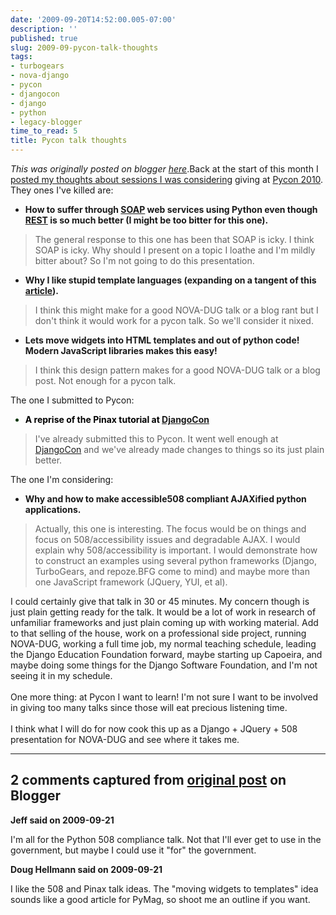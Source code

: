 ```yaml
---
date: '2009-09-20T14:52:00.005-07:00'
description: ''
published: true
slug: 2009-09-pycon-talk-thoughts
tags:
- turbogears
- nova-django
- pycon
- djangocon
- django
- python
- legacy-blogger
time_to_read: 5
title: Pycon talk thoughts
---
```


*This was originally posted on blogger [here](https://pydanny.blogspot.com/2009/09/pycon-talk-thoughts.html)*.Back at the start of this month I <a href="http://pydanny.blogspot.com/2009/09/i-want-to-give-class-or-talk-at-pycon.html">posted my thoughts about sessions I was considering</a> giving at <a href="http://us.pycon.org/2010">Pycon 2010</a>. They ones I've killed are:<br /><ul style="font-weight: bold;"><li>How to suffer through <a href="http://en.wikipedia.org/wiki/Vomiting">SOAP</a> web services using Python even though <a href="http://en.wikipedia.org/wiki/REST">REST</a> is so much better (I might be too bitter for this one).</li></ul><blockquote>The general response to this one has been that SOAP is icky. I think SOAP is icky. Why should I present on a topic I loathe and I'm mildly bitter about? So I'm not going to do this presentation.</blockquote><ul style="font-weight: bold;"><li>Why I like stupid template languages (expanding on a tangent of this <a href="http://pydanny.blogspot.com/2009/04/what-i-would-change-in-plone-templates.html">article</a>).</li></ul><blockquote>I think this might make for a good NOVA-DUG talk or a blog rant but I don't think it would work for a pycon talk. So we'll consider it nixed.</blockquote><ul style="font-weight: bold;"><li>Lets move widgets into HTML templates and out of python code! Modern JavaScript libraries makes this easy!</li></ul><blockquote>I think this design pattern makes for a good NOVA-DUG talk or a blog post. Not enough for a pycon talk.</blockquote>The one I submitted to Pycon:<br /><ul style="color: rgb(0, 51, 0); font-weight: bold;"><li><span style="color: rgb(0, 0, 0);">A reprise of the Pinax tutorial at</span> <a href="http://djangocon.org/">DjangoCon</a></li></ul><blockquote>I've already submitted this to Pycon. It went well enough at <a href="http://djangocon/">DjangoCon</a> and we've already made changes to things so its just plain better.</blockquote>The one I'm considering:<br /><ul style="font-weight: bold;"><li>Why and how to make accessible508 compliant AJAXified python applications.</li></ul><blockquote>Actually, this one is interesting. The focus would be on things and focus on 508/accessibility issues and degradable AJAX. I would explain why 508/accessibility is important. I would demonstrate how to construct an examples using several python frameworks (Django, TurboGears, and repoze.BFG come to mind) and maybe more than one JavaScript framework (JQuery, YUI, et al).<br /></blockquote>I could certainly give that talk in 30 or 45 minutes. My concern though is just plain getting ready for the talk. It would be a lot of work in research of unfamiliar frameworks and just plain coming up with working material. Add to that selling of the house, work on a professional side project, running NOVA-DUG, working a full time job, my normal teaching schedule, leading the Django Education Foundation forward, maybe starting up Capoeira, and maybe doing some things for the Django Software Foundation, and I'm not seeing it in my schedule.<br /><br />One more thing: at Pycon I want to learn! I'm not sure I want to be involved in giving too many talks since those will eat precious listening time.<br /><br />I think what I will do for now cook this up as a Django + JQuery + 508 presentation for NOVA-DUG and see where it takes me.

---

## 2 comments captured from [original post](https://pydanny.blogspot.com/2009/09/pycon-talk-thoughts.html) on Blogger

**Jeff said on 2009-09-21**

I'm all for the Python 508 compliance talk. Not that I'll ever get to use in the government, but maybe I could use it &quot;for&quot; the government.

**Doug Hellmann said on 2009-09-21**

I like the 508 and Pinax talk ideas. The &quot;moving widgets to templates&quot; idea sounds like a good article for PyMag, so shoot me an outline if you want.


